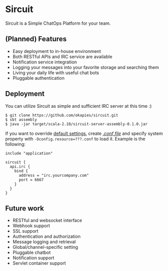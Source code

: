 Sircuit
=======

Sircuit is a Simple ChatOps Platform for your team.

## (Planned) Features
- Easy deployment to in-house environment
- Both RESTful APIs and IRC service are available
- Notification service integration
- Logging your messages into your favorite storage and searching them
- Living your daily life with useful chat bots
- Pluggable authentication

## Deployment
You can utilize Sircuit as simple and sufficient IRC server at this time :)

```
$ git clone https://github.com/okapies/sircuit.git
$ sbt assembly
$ java -jar target/scala-2.10/sircuit-server-assembly-0.1.0.jar
```

If you want to override [default settings](src/main/resources/application.conf), create
[*.conf file*](http://doc.akka.io/docs/akka/snapshot/general/configuration.html#including-files)
and specify system property with `-Dconfig.resource=???.conf` to load it. Example is the following:

```
include "application"

sircuit {
  api.irc {
    bind {
      address = "irc.yourcompany.com"
      port = 6667
    }
  }
}
```

## Future work
- RESTful and websocket interface
- Webhook support
- SSL support
- Authentication and authorization
- Message logging and retrieval
- Global/channel-specific setting
- Pluggable chatbot
- Notification support
- Servlet container support
